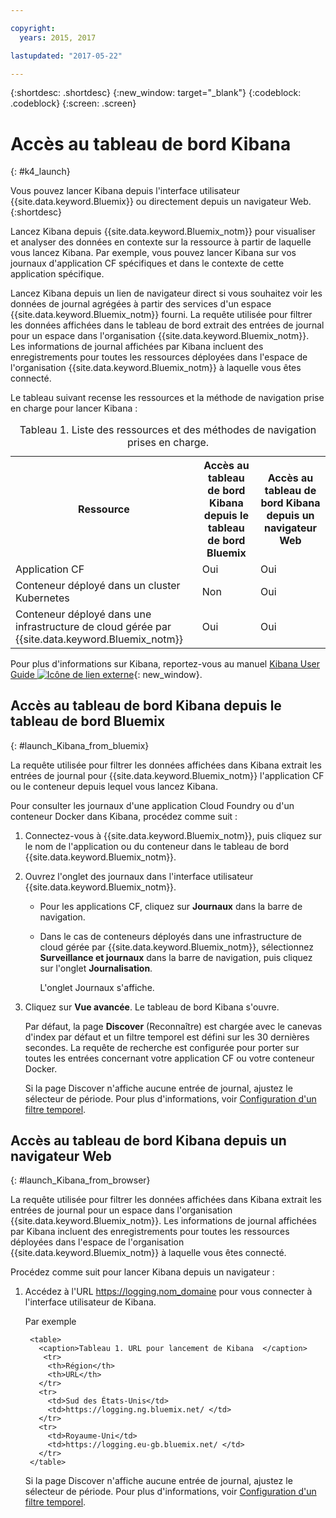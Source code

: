 ```yaml
---

copyright:
  years: 2015, 2017

lastupdated: "2017-05-22"

---
```



{:shortdesc: .shortdesc}
{:new_window: target="_blank"}
{:codeblock: .codeblock}
{:screen: .screen}


# Accès au tableau de bord Kibana
{: #k4_launch}

Vous pouvez lancer Kibana depuis l'interface utilisateur {{site.data.keyword.Bluemix}} ou directement depuis un navigateur Web.
{:shortdesc}

Lancez Kibana depuis {{site.data.keyword.Bluemix_notm}} pour visualiser et analyser des données en contexte sur la ressource à partir de laquelle vous lancez Kibana. Par exemple, vous pouvez lancer Kibana sur vos journaux d'application CF spécifiques et dans le contexte de cette application spécifique.
    
Lancez Kibana depuis un lien de navigateur direct si vous souhaitez voir les données de journal agrégées à partir des services d'un espace {{site.data.keyword.Bluemix_notm}} fourni. La requête utilisée pour filtrer les données affichées dans le tableau de bord extrait des entrées de journal pour un espace dans l'organisation {{site.data.keyword.Bluemix_notm}}. Les informations de journal affichées par Kibana incluent des enregistrements pour toutes les ressources déployées dans l'espace de l'organisation {{site.data.keyword.Bluemix_notm}} à laquelle vous êtes connecté. 

Le tableau suivant recense les ressources et la méthode de navigation prise en charge pour lancer Kibana :

<table>
<caption>Tableau 1. Liste des ressources et des méthodes de navigation prises en charge. </caption>
  <tr>
    <th>Ressource</th>
    <th>Accès au tableau de bord Kibana depuis le tableau de bord Bluemix</th>
    <th>Accès au tableau de bord Kibana depuis un navigateur Web</th>
  <tr>
  <tr>
    <td>Application CF</td>
    <td>Oui</td>
    <td>Oui</td>
  <tr>  
  <tr>
    <td>Conteneur déployé dans un cluster Kubernetes</td>
    <td>Non</td>
    <td>Oui</td>
  <tr>  
  <tr>
    <td>Conteneur déployé dans une infrastructure de cloud gérée par {{site.data.keyword.Bluemix_notm}}</td>
    <td>Oui</td>
    <td>Oui</td>
  <tr>  
</table>

Pour plus d'informations sur Kibana, reportez-vous au manuel [Kibana User Guide ![Icône de lien externe](../../../icons/launch-glyph.svg "Icône de lien externe")](https://www.elastic.co/guide/en/kibana/4.1/index.html){: new_window}.
    

##  Accès au tableau de bord Kibana depuis le tableau de bord Bluemix
{: #launch_Kibana_from_bluemix}

La requête utilisée pour filtrer les données affichées dans Kibana extrait les entrées de journal pour {{site.data.keyword.Bluemix_notm}} l'application CF ou le conteneur depuis lequel vous lancez Kibana.

Pour consulter les journaux d'une application Cloud Foundry ou d'un conteneur Docker dans Kibana, procédez comme suit :

1. Connectez-vous à {{site.data.keyword.Bluemix_notm}}, puis cliquez sur le nom de l'application ou du conteneur dans le tableau de bord {{site.data.keyword.Bluemix_notm}}. 
    
2. Ouvrez l'onglet des journaux dans l'interface utilisateur {{site.data.keyword.Bluemix_notm}}.

    * Pour les applications CF, cliquez sur **Journaux** dans la barre de navigation. 
    * Dans le cas de conteneurs déployés dans une infrastructure de cloud gérée par {{site.data.keyword.Bluemix_notm}}, sélectionnez **Surveillance et journaux** dans la barre de navigation, puis cliquez sur l'onglet **Journalisation**. 
    
        L'onglet Journaux s'affiche.  

3. Cliquez sur **Vue avancée**. Le tableau de bord Kibana s'ouvre.

    Par défaut, la page **Discover** (Reconnaître) est chargée avec le canevas d'index par défaut et un filtre temporel est défini sur les 30 dernières secondes. La requête de recherche est configurée pour porter sur toutes les entrées concernant votre application CF ou votre conteneur Docker.

    Si la page Discover n'affiche aucune entrée de journal, ajustez le sélecteur de période. Pour plus d'informations, voir [Configuration d'un filtre temporel](logging_kibana_set_time_filter.html#set_time_filter).


##  Accès au tableau de bord Kibana depuis un navigateur Web
{: #launch_Kibana_from_browser}

La requête utilisée pour filtrer les données affichées dans Kibana extrait les entrées de journal pour un espace dans l'organisation {{site.data.keyword.Bluemix_notm}}. Les informations de journal affichées par Kibana incluent des enregistrements pour toutes les ressources déployées dans l'espace de l'organisation {{site.data.keyword.Bluemix_notm}} à laquelle vous êtes connecté.

Procédez comme suit pour lancer Kibana depuis un navigateur :

1. Accédez à l'URL [https://logging.<span class="keyword" data-hd-keyref="DomainName">nom_domaine</span>](https://logging.{DomainName}) pour vous connecter à l'interface utilisateur de Kibana.
    
    Par exemple 
      
        <table>
          <caption>Tableau 1. URL pour lancement de Kibana  </caption>
           <tr>
            <th>Région</th>
            <th>URL</th>
          </tr>
          <tr>
            <td>Sud des États-Unis</td>
            <td>https://logging.ng.bluemix.net/ </td>
          </tr>
          <tr>
            <td>Royaume-Uni</td>
            <td>https://logging.eu-gb.bluemix.net/ </td>
          </tr>
        </table>

    Si la page Discover n'affiche aucune entrée de journal, ajustez le sélecteur de période. Pour plus d'informations, voir [Configuration d'un filtre temporel](logging_kibana_set_time_filter.html#set_time_filter).


